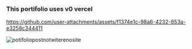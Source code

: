 ### This portifolio uses v0 vercel 

https://github.com/user-attachments/assets/f1374e1c-98a6-4232-853a-e3258c344411

![potifoliopostnotwiterenosite](https://github.com/user-attachments/assets/e9314769-ad17-49b3-b4a9-b70d90960f8e)
